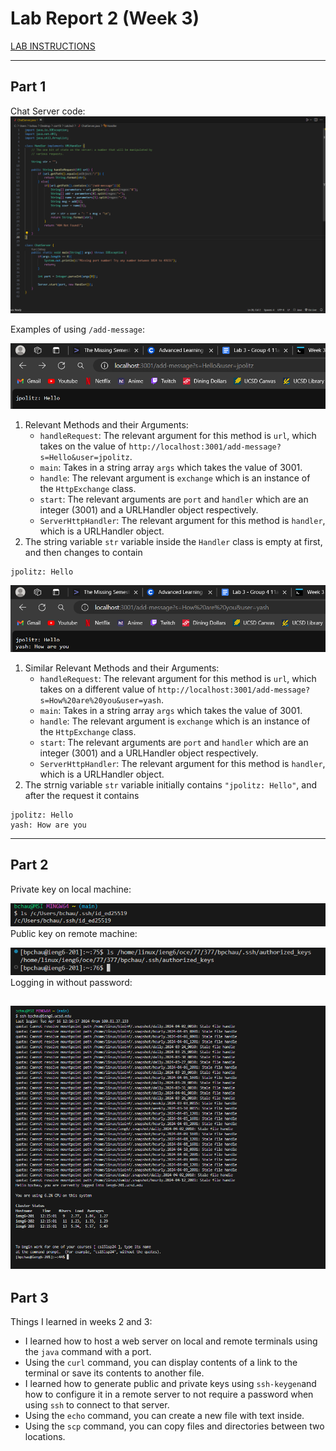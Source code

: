 # Lab Report 2 (Week 3)
[LAB INSTRUCTIONS](https://clamchauder.github.io/cse15l-lab-reports/LabInstructions.html)

---

## Part 1
Chat Server code:  
![Chat Server](/images/Lab2/chatserver.png)


Examples of using `/add-message`:

![Add Jpolitz](/images/Lab2/addjpolitz.png)
1) Relevant Methods and their Arguments:
   - `handleRequest`: The relevant argument for this method is `url`, which takes on the value of `http://localhost:3001/add-message?s=Hello&user=jpolitz`.
   - `main`: Takes in a string array `args` which takes the value of 3001.
   - `handle`: The relevant argument is `exchange` which is an instance of the `HttpExchange` class.
   - `start`: The relevant arguments are `port` and `handler` which are an integer (3001) and a URLHandler object respectively.
   - `ServerHttpHandler`:  The relevant argument for this method is `handler`, which is a URLHandler object.  
2) The string variable `str` variable inside the `Handler` class is empty at first, and then changes to contain
```
jpolitz: Hello
```

![Add Yash](/images/Lab2/addyash.png)
1) Similar Relevant Methods and their Arguments:
   - `handleRequest`: The relevant argument for this method is `url`, which takes on a different value of `http://localhost:3001/add-message?s=How%20are%20you&user=yash`.
   - `main`: Takes in a string array `args` which takes the value of 3001.
   - `handle`: The relevant argument is `exchange` which is an instance of the `HttpExchange` class.
   - `start`: The relevant arguments are `port` and `handler` which are an integer (3001) and a URLHandler object respectively.
   - `ServerHttpHandler`:  The relevant argument for this method is `handler`, which is a URLHandler object.  
2) The strnig variable `str` variable initially contains `"jpolitz: Hello"`, and after the request it contains
```
jpolitz: Hello
yash: How are you
```
---  
## Part 2

Private key on local machine:

![ls private](/images/Lab2/lsid.png)  
Public key on remote machine:

![ls pub](/images/Lab2/lspub.png)  
Logging in without password:

![No pass](/images/Lab2/nopwd.png)
---  
## Part 3
Things I learned in weeks 2 and 3:
- I learned how to host a web server on local and remote terminals using the `java` command with a port.
- Using the `curl` command, you can display contents of a link to the terminal or save its contents to another file.
- I learned how to generate public and private keys using `ssh-keygen`and how to configure it in a remote server to not require a password when using `ssh` to connect to that server.
- Using the `echo` command, you can create a new file with text inside.
- Using the `scp` command, you can copy files and directories between two locations.
